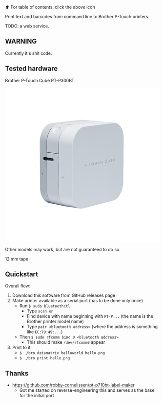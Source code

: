 ⬆️ For table of contents, click the above icon

Print text and barcodes from command line to Brother P-Touch printers.

TODO: a web service.


WARNING
-------

Currently it's shit code.


Tested hardware
---------------

Brother P-Touch Cube PT-P300BT

![](docs/PT-P300BT.png)

Other models may work, but are not guaranteed to do so.

12 mm tape

Quickstart
----------

Overall flow:

1. Download this software from GitHub releases page
1. Make printer available as a serial port (has to be done only once)
	* Run `$ sudo bluetoothctl`
		* Type `scan on`
		* Find device with name beginning with `PT-P...` (the name is the Brother printer model name)
		* Type `pair <bluetooth address>` (where the address is something like `EC:79:49:...`)
	* Then `$ sudo rfcomm bind 0 <bluetooth address>`
		* This should make `/dev/rfcomm0` appear
1. Print to it
	* `$ ./bro datamatrix helloworld hello.png`
	* `$ ./bro print hello.png`


Thanks
------

- https://github.com/robby-cornelissen/pt-p710bt-label-maker
	* Got me started on reverse-engineering this and serves as the base for the initial port
